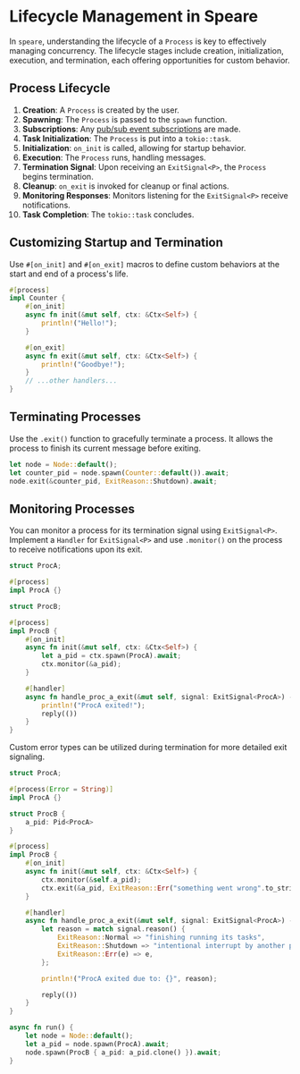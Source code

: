 # Lifecycle Management in Speare

In `speare`, understanding the lifecycle of a `Process` is key to effectively managing concurrency. The lifecycle stages include creation, initialization, execution, and termination, each offering opportunities for custom behavior.

## Process Lifecycle

1. **Creation**: A `Process` is created by the user.
2. **Spawning**: The `Process` is passed to the `spawn` function.
3. **Subscriptions**: Any [pub/sub event subscriptions](./pub_sub.md) are made.
4. **Task Initialization**: The `Process` is put into a `tokio::task`.
5. **Initialization**: `on_init` is called, allowing for startup behavior.
6. **Execution**: The `Process` runs, handling messages.
7. **Termination Signal**: Upon receiving an `ExitSignal<P>`, the `Process` begins termination.
8. **Cleanup**: `on_exit` is invoked for cleanup or final actions.
9. **Monitoring Responses**: Monitors listening for the `ExitSignal<P>` receive notifications.
10. **Task Completion**: The `tokio::task` concludes.

## Customizing Startup and Termination

Use `#[on_init]` and `#[on_exit]` macros to define custom behaviors at the start and end of a process's life.

```rust
#[process]
impl Counter {
    #[on_init]
    async fn init(&mut self, ctx: &Ctx<Self>) {
        println!("Hello!");
    }

    #[on_exit]
    async fn exit(&mut self, ctx: &Ctx<Self>) {
        println!("Goodbye!");
    }
    // ...other handlers...
}
```

## Terminating Processes

Use the `.exit()` function to gracefully terminate a process. It allows the process to finish its current message before exiting.

```rust
let node = Node::default();
let counter_pid = node.spawn(Counter::default()).await;
node.exit(&counter_pid, ExitReason::Shutdown).await;
```

## Monitoring Processes

You can monitor a process for its termination signal using `ExitSignal<P>`. Implement a `Handler` for `ExitSignal<P>` and use `.monitor()` on the process to receive notifications upon its exit.

```rust
struct ProcA;

#[process]
impl ProcA {}

struct ProcB;

#[process]
impl ProcB {
    #[on_init]
    async fn init(&mut self, ctx: &Ctx<Self>) {
        let a_pid = ctx.spawn(ProcA).await;
        ctx.monitor(&a_pid);
    }

    #[handler]
    async fn handle_proc_a_exit(&mut self, signal: ExitSignal<ProcA>) -> Reply<(), ()> {
        println!("ProcA exited!");
        reply(())
    }
}
```

Custom error types can be utilized during termination for more detailed exit signaling.

```rust
struct ProcA;

#[process(Error = String)]
impl ProcA {}

struct ProcB {
    a_pid: Pid<ProcA>
}

#[process]
impl ProcB {
    #[on_init]
    async fn init(&mut self, ctx: &Ctx<Self>) {
        ctx.monitor(&self.a_pid);
        ctx.exit(&a_pid, ExitReason::Err("something went wrong".to_string())).await;
    }

    #[handler]
    async fn handle_proc_a_exit(&mut self, signal: ExitSignal<ProcA>) -> Reply<(), ()> {
        let reason = match signal.reason() {
            ExitReason::Normal => "finishing running its tasks",
            ExitReason::Shutdown => "intentional interrupt by another process",
            ExitReason::Err(e) => e,
        };

        println!("ProcA exited due to: {}", reason);

        reply(())
    }
}

async fn run() {
    let node = Node::default();
    let a_pid = node.spawn(ProcA).await;
    node.spawn(ProcB { a_pid: a_pid.clone() }).await;
}
```

